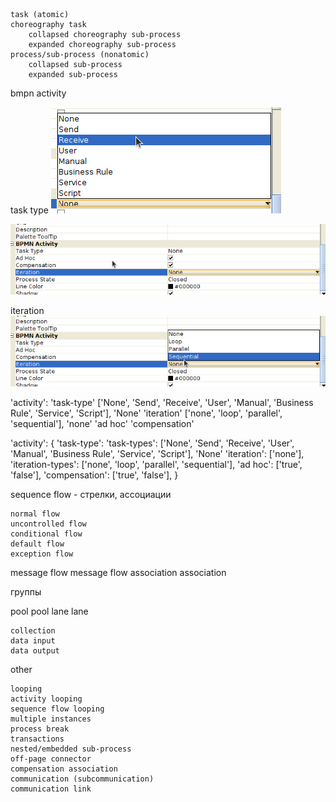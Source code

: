 <!-- yed: 
type
characteristic (bound. non-interrupt intermediate event)

event characteristic
![event characteristic](2022-08-09-14-22-40.png)

type 1
![](2022-08-09-14-23-41.png)

type 2
![](2022-08-09-14-24-00.png)


![](2022-08-09-14-21-30.png) -->

<!-- intermediate event
event

    start
        top-level (none, message, timer, conditional, signal, multiple, parallel multiple)
        event sub-process interrupting (message, timer, escalation, conditional, error, compensation, signal, multiple, parallel multiple)
        event sub-process non-interrupting (message, timer, escalation, conditional, signal, multiple, parallel multiple)
    intermediate
        catching (message, timer, conditional, link, signal, multiple, parallel multiple)
        boundary interrupting (message, timer, escalation, conditional, error, cancel, compensation, signal, multiple, parallel multiple)
        boundary non-interrupting (message, timer, escalation, conditional, signal, multiple, parallel multiple, terminate)
        throwing (none, message, escalation, link, compensation, signal, multiple, parallel multiple)
    end (none, message, escalation, error, cancel, compensation, signal, multiple, terminate) -->



    task (atomic)
    choreography task
        collapsed choreography sub-process
        expanded choreography sub-process
    process/sub-process (nonatomic)
        collapsed sub-process
        expanded sub-process

bmpn activity


task type
![](2022-08-09-15-02-56.png)


![](2022-08-09-15-04-34.png)

iteration
![](2022-08-09-15-07-11.png)

'activity': 
'task-type' ['None', 'Send', 'Receive', 'User', 'Manual', 'Business Rule', 'Service', 'Script'], 'None'
'iteration' ['none', 'loop', 'parallel', 'sequential'], 'none'
'ad hoc'
'compensation'

'activity': {
    'task-type': 
    'task-types': ['None', 'Send', 'Receive', 'User', 'Manual', 'Business Rule', 'Service', 'Script'], 'None'
    'iteration': ['none'],
    'iteration-types': ['none', 'loop', 'parallel', 'sequential'],
    'ad hoc': ['true', 'false'],
    'compensation': ['true', 'false'],
}

<!-- 
gateway-complex.svg
gateway-eventbased.svg
gateway-none.svg
gateway-or.svg
gateway-parallel.svg
gateway-xor.svg

map image to id: -->



<!-- ![](2022-08-09-14-53-51.png)

' ', 'x', '0', '*', 'e', 'ee', 'pe'

    exclusive decision and merging. both data-based and event-based. exclusive can be shown with or without the "x" marker.
    inclusive gateway decision and merging
    complex gateway – complex conditions and situations
    parallel gateway – forking and joining
 -->

sequence flow 	- стрелки, ассоциации

    normal flow
    uncontrolled flow
    conditional flow
    default flow
    exception flow
message flow 	message flow
association 	association


группы

pool 	pool
lane 	lane 

<!-- 
data object

'annotation', 'group', 'data store', 'request message', 'reply message' -->



    collection
    data input
    data output


other

    looping
    activity looping
    sequence flow looping
    multiple instances
    process break
    transactions
    nested/embedded sub-process
    off-page connector
    compensation association
    communication (subcommunication)
    communication link